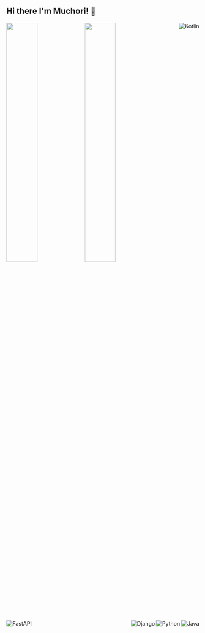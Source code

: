 ## Hi there I'm Muchori! 👋

<img align="left" width="40%" src="https://github-readme-stats.vercel.app/api?username=Muchori&show_icons=true&theme=radical"/>
<img  width="40%" src="https://github-readme-stats.vercel.app/api/top-langs/?username=Muchori&layout=compact"/>



<img align="right" alt="Kotlin" src="https://img.shields.io/badge/kotlin-%230095D5.svg?style=for-the-badge&logo=kotlin&logoColor=white"/>
<img align="right"  alt="Java" src="https://img.shields.io/badge/java-%23ED8B00.svg?style=for-the-badge&logo=java&logoColor=white"/>
<img align="right"  alt="Python" src="https://img.shields.io/badge/python-3670A0?style=for-the-badge&logo=python&logoColor=ffdd54"/>
<img align="right"  alt="Django" src="https://img.shields.io/badge/django-%23092E20.svg?style=for-the-badge&logo=django&logoColor=white" />
<img alt="FastAPI" src="https://img.shields.io/badge/FastAPI-005571?style=for-the-badge&logo=fastapi"/>

